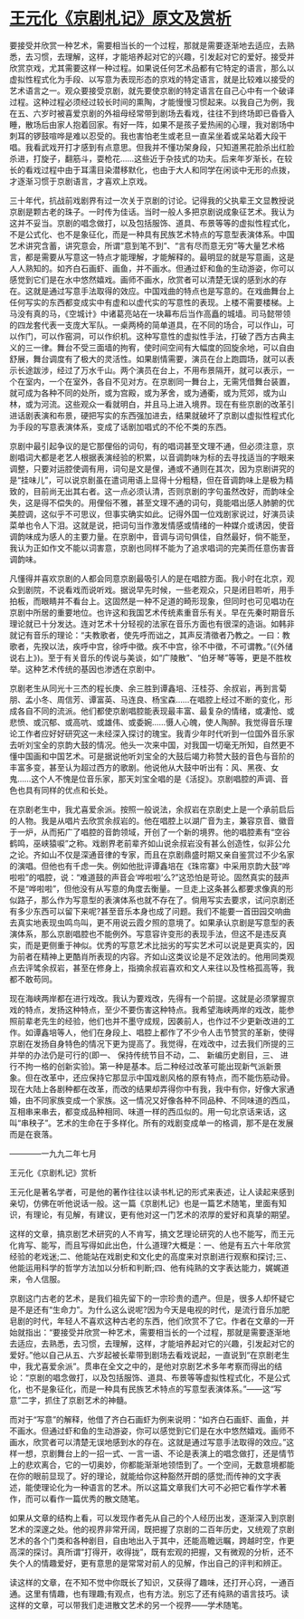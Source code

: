 # [王元化《京剧札记》原文及赏析](https://www.vrrw.net/wx/8755.html)

要接受并欣赏一种艺术，需要相当长的一个过程，那就是需要逐渐地去适应，去熟悉，去习惯，去理解，这样，才能培养起对它的兴趣，引发起对它的爱好。接受并欣赏京戏，尤其需要这样一种过程。如果说任何艺术品都有它特定的语言，那么以虚拟性程式化为手段、以写意为表现形态的京戏的特定语言，就是比较难以接受的艺术语言之一。观众要接受京剧，就先要使京剧的特定语言在自己心中有一个破译过程。这种过程必须经过较长时间的熏陶，才能慢慢习惯起来。以我自己为例，我在五、六岁时被喜爱京剧的外祖母经常带到剧场去看戏，往往不到终场即已昏昏入睡，散场后由家人抱着回家。有好一阵，如果不是孩子爱热闹的心理，我对剧场中刺耳的锣鼓喧哗是难以忍受的。我也害怕老生或老旦一直呆坐着或呆站着大段干唱。我看武戏开打才感到有点意思。但我并不懂功架身段，只知道黑花脸杀出红脸杀进，打旋子，翻筋斗，耍枪花……这些近于杂技式的功夫。后来年岁渐长，在较长的看戏过程中由于耳濡目染潜移默化，也由于大人和同学在闲谈中无形的点拨，才逐渐习惯于京剧语言，才喜欢上京戏。



三十年代，抗战前戏剧界有过一次关于京剧的讨论。记得我的父执辈王文显教授说京剧是颗古老的珠子。一时传为佳话。当时一般人多把京剧说成象征艺术。我认为这并不妥当。京剧的唱念做打，以及包括服饰、道具、布景等等的虚拟性程式化，不是公式化、也不是象征化，而是一种具有民族艺术特点的写意型表演体系。中国艺术讲究含蓄，讲究意会，所谓“意到笔不到”、“言有尽而意无穷”等大量艺术格言，都是需要从写意这一特点才能理解，才能解释的。最明显的就是写意画，这是人人熟知的。如齐白石画虾、画鱼，并不画水。但通过虾和鱼的生动游姿，你可以感觉到它们是在水中悠然嬉戏。画师不画水，欣赏者可以清楚无误的感到水的存在。这就是通过写意手法取得的效应。中国戏曲的特点也是写意的。在戏曲舞台上任何写实的东西都变成实中有虚和以虚代实的写意性的表现。上楼不需要楼梯。上马没有真的马，《空城计》中诸葛亮站在一块幕布后当作高矗的城墙。司马懿带领的四龙套代表一支庞大军队。一桌两椅的简单道具，在不同的场合，可以作山，可以作门，可以作窑洞，可以作织机。这种写意性的虚拟性手法，打破了西方古典主义的三一律。舞台不受三面墙的拘宥，使时间空间有大幅度的回旋余地，可以自由舒展，舞台调度有了极大的灵活性。如果剧情需要，演员在台上跑圆场，就可以表示长途跋涉，经过了万水千山。两个演员在台上，不用布景隔开，就可以表示，一个在室内，一个在室外，各自不见对方。在京剧同一舞台上，无需凭借舞台装置，就可成为各种不同的处所，或为宫殿，或为茅舍，或为通衢，或为荒郊，或为山林，或为河流。这些观众一看就明白，并且马上进入境界。现在有些京剧的改革引进话剧表演和布景，硬把写实的东西强加进去，结果就破坏了京剧以虚拟性程式化为手段的写意表演体系，变成了话剧加唱式的不伦不类的东西。

京剧中最引起争议的是它那俚俗的词句，有的唱词甚至文理不通，但必须注意，京剧唱词大都是老艺人根据表演经验的积累，以音调韵味为标的去寻找适当的字眼来调整，只要对运腔使调有用，词句是文是俚，通或不通则在其次，因为京剧讲究的是“挂味儿”，可以说京剧虽在遣词用语上显得十分粗糙，但在音调韵味上是极为精致的，目前尚无出其右者。这一点必须认清，否则京剧的字句虽然改好，而韵味全失，这是得不偿失的。用俚俗不雅，甚至文理不通的词句，竟能唱出感人肺腑的优美腔调，这似乎不可思议，但事实确实如此。记得外国一位戏剧家说过，好演员读菜单也令人下泪。这就是说，把词句当作激发情感或情绪的一种媒介或诱因，使音调韵味成为感人的主要力量。在京剧中，音调与词句俱佳，自然最好，倘不能至，我认为正如作文不能以词害意，京剧也同样不能为了追求唱词的完美而任意伤害音调韵味。

凡懂得并喜欢京剧的人都会同意京剧最吸引人的是在唱腔方面。我小时在北京，观众到剧院，不说看戏而说听戏。据说早先时候，一些老观众，只是闭目聆听，用手拍板，而眼睛并不看台上。这固然是一种不足道的畸形现象，但同时也可见唱功在京剧中所居的重要地位。也许这和我国艺术传统素重音乐有关。早在先秦时期音乐理论就已十分发达。连对艺术十分轻视的法家在音乐方面也有很深的造诣。如韩非就记有音乐的理论：“夫教歌者，使先呼而诎之，其声反清徵者乃教之。一曰：教歌者，先揆以法，疾呼中宫，徐呼中徵。疾不中宫，徐不中徵，不可谓教。”(《外储说右上》)。至于有关音乐的传说与美谈，如“广陵散”、“伯牙琴”等等，更是不胜枚举。这种艺术传统的基因也渗透在京剧中。

京剧老生从同光十三杰的程长庚、余三胜到谭鑫培、汪桂芬、余叔岩，再到言菊朋、孟小冬、周信芳、谭富英、马连良、杨宝森……在唱腔上经过不断的变化，形成各自不同的流派。他们都使京剧唱腔能表现最丰富、最复杂的情绪，或凄怆、或悲愤、或沉郁、或高吭、或雄伟、或委婉……慑人心魄，使人陶醉。我觉得音乐理论工作者应好好研究这一未经深入探讨的瑰宝。我青少年时代听到一位国外音乐家去听刘宝全的京韵大鼓的情况。他头一次来中国，对我国一切毫无所知，自然更不懂中国画和中国艺术。可是据说他听刘宝全的大鼓后竭力称赞大鼓的音色与音阶的丰富多变，甚至认为超过西方的歌剧。他说他从大鼓中听出有：风、黑夜、女鬼……这个人不愧是位音乐家，那天刘宝全唱的是《活捉》。京剧唱腔的声调、音色也具有同样的优点和长处。

在京剧老生中，我尤喜爱余派。按照一般说法，余叔岩在京剧史上是一个承前启后的人物。我是从唱片去欣赏余叔岩的。他在唱腔上以湖广音为主，兼容京音、徽音于一炉，从而拓广了唱腔的音韵领域，开创了一个新的境界。他的唱腔素有“空谷鹤鸣，巫峡猿唳”之称。戏剧界老前辈齐如山说余叔岩没有甚么创造性，似非公允之论。齐如山不仅是深通音律的专家，而且在京剧鼎盛时期又亲自鉴赏过不少名家的演唱。但他也有千虑一失。例如他批评谭鑫培在《珠帘寨》中采用京韵大鼓“哗啦啦”的唱腔，说：“难道鼓的声音会‘哗啦啦’么?”这恐怕是苛论。固然真实的鼓声不是“哗啦啦”，但他没有从写意的角度去衡量。一旦走上这条甚么都要求像真的形似路子，那么作为写意型的表演体系也就不存在了。倘用写实去要求，试问京剧还有多少东西可以留下来呢?甚至音乐本身也成了问题。我们不能要一首田园交响曲去真实地表现虫鸣鸟叫，更不用说云霞夕照的意境了。如果承认京剧是写意型的表演体系，那么京剧唱腔也不能例外。写意容许变形的表现手法，但这不是违反真实，而是更侧重于神似。优秀的写意艺术比拙劣的写实艺术可以说是更真实的，因为前者在精神上更酷肖所表现的内容。齐如山这类议论是不足效法的。他用同类观点去评骘余叔岩，甚至在修身上，指摘余叔岩喜欢和文人来往以及性格孤高等，我都不敢苟同。

现在海峡两岸都在进行戏改。我认为要戏改，先得有一个前提。这就是必须掌握京戏的特点，发扬这种特点，至少不要伤害这种特点。我希望海峡两岸的戏改，能参照前辈老先生的经验，他们也并不墨守成规，因袭前人，也作过不少更新改进的工作。如谭鑫培等人，他们在身段上、唱腔上都作了不少令人击节赞赏的革新，使得京剧在发扬自身特色的情况下更为提高了。我觉得，在戏改中，过去我们所提的三并举的办法仍是可行的(即一、 保持传统节目不动，二、 新编历史剧目，三、 进行不拘一格的创新实验)。第一种是基本。后二种经过改革可能出现新气派新景象。但在改革中，还应保持它那显示中国戏剧风格的原有特点，而不能伤筋动骨。现在大陆上各剧种都在改革，而改的结果却弄得你中有我，我中有你，好像大家通婚，由不同家族变成一个家族。这一情况又好像各种不同品种、不同味道的西瓜，互相串来串去，都变成品种相同、味道一样的西瓜似的。用一句北京话来话，这叫“串秧子”。艺术的生命在于多样化。所有的戏剧变成单一的格调，那不是在发展而是在衰落。

————一九九二年七月

王元化《京剧札记》赏析

王元化是著名学者，可是他的著作往往以读书札记的形式来表述，让人读起来感到亲切，仿佛在听他说话一般。这一篇《京剧札记》也是一篇艺术随笔，里面有知识，有理论，有见解，有建议，更有他对这一门艺术的浓厚的爱好和真挚的期望。

这样的文章，搞京剧艺术研究的人不肯写，搞文艺理论研究的人也不能写，而王元化肯写、能写，而且写得如此出色，什么道理?大概是：一、他是有五六十年欣赏经验的老戏迷;二、他能站在戏剧史和文化史的高度来对京剧进行观察和探讨;三、他能运用科学的哲学方法加以分析和判断;四、他有纯熟的文字表达能力，娓娓道来，令人信服。

京剧这门古老的艺术，是我们祖先留下的一宗珍贵的遗产。但是，很多人却怀疑它是不是还有“生命力”。为什么这么说呢?因为今天是电视的时代，是流行音乐加肥皂剧的时代，年轻人不喜欢这种古老的东西，他们欣赏不了它。作者在文章的一开始就指出：“要接受并欣赏一种艺术，需要相当长的一个过程，那就是需要逐渐地去适应，去熟悉，去习惯，去理解，这样，才能培养起对它的兴趣，引发起对它的爱好。”他以自己从五、六岁起被长辈带到剧场去看戏说起，一直说到“在京剧老生中，我尤喜爱余派”。贯串在全文之中的，是他对京剧艺术多年考察而得出的结论：“京剧的唱念做打，以及包括服饰、道具、布景等等虚拟性程式化，不是公式化，也不是象征化，而是一种具有民族艺术特点的写意型表演体系。”——这“写意”二字，抓住了京剧艺术的神髓。

而对于“写意”的解释，他借了齐白石画虾为例来说明：“如齐白石画虾、画鱼，并不画水。但通过虾和鱼的生动游姿，你可以感觉到它们是在水中悠然嬉戏。画师不画水，欣赏者可以清楚无误地感到水的存在。这就是通过写意手法取得的效应。”这样一想，京剧舞台上的一招一式、一言一语、不论是表演上的唱念做打，还是情节上的悲欢离合，它的一切奥妙，你都能渐渐地领悟到了。一个空间，无数意境都能在你的眼前显现了。好的理论，就能给你这种豁然开朗的感觉;而传神的文字表述，能使理论化为一种语言的艺术。所以这篇文章我们大可不必把它看作学术著作，而可以看作一篇优秀的散文随笔。

如果从文章的结构上看，可以发现作者先从自己的个人经历出发，逐渐深入到京剧艺术的深邃之处。他的视界非常开阔，既把握了京剧的二百年历史，又统观了京剧艺术的各个门类和各种剧目，自由地出入于其中，还能高瞻远瞩，跨越时空，作更高深的探讨。真所谓“打得开，收得拢”，既有宏观的把握，又有微观的分析，还不失个人的情趣爱好，更有意思的是常常对前人的见解，作出自己的评判和辨正。

读这样的文章，在不知不觉中你既长了知识，又获得了趣味，还打开心窍，一通百通。这里有情趣，也有理趣;有观点，也有方法。别忘了还有纯熟的语言技巧。读这样的文章，可以带我们走进散文艺术的另一个视界——学术随笔。

